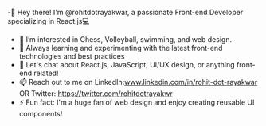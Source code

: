 -👋 Hey there! I'm @rohitdotrayakwar, a passionate Front-end Developer specializing in React.js💻
- 👀 I’m interested in Chess, Volleyball, swimming, and web design.
- 🌱 Always learning and experimenting with the latest front-end technologies and best practices
- 💬 Let's chat about React.js, JavaScript, UI/UX design, or anything front-end related!
- 📫 Reach out to me on LinkedIn:www.linkedin.com/in/rohit-dot-rayakwar OR Twitter: https://twitter.com/rohitdotrayakwr
- ⚡ Fun fact: I'm a huge fan of  web design and enjoy creating reusable UI components!
<!---
rohitdotrayakwar/rohitdotrayakwar is a ✨ special ✨ repository because its `README.md` (this file) appears on your GitHub profile.
You can click the Preview link to take a look at your changes.
--->
